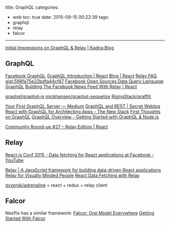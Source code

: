 title: GraphQL
categories:
  - web
toc: true
date: 2015-09-15 00:22:39
tags:
- graphql
- relay
- falcor
---


[Initial Impressions on GraphQL & Relay | Kadira Blog](https://kadira.io/blog/graphql/initial-impression-on-relay-and-graphql)

## GraphQL

[Facebook GraphQL](https://github.com/graphql)
[GraphQL Introduction | React](https://facebook.github.io/react/blog/2015/05/01/graphql-introduction.html)
[Blog | React](https://facebook.github.io/react/blog/)
[Relay FAQ gist:598fa75e22bdfa44cf47](https://gist.github.com/wincent/598fa75e22bdfa44cf47)
[Facebook Open Sources Data Query Language GraphQL](http://www.infoq.com/news/2015/10/graphql-your-schema)
[Building The Facebook News Feed With Relay | React](http://facebook.github.io/react/blog/2015/03/19/building-the-facebook-news-feed-with-relay.html)

[graphql/graphql-js](https://github.com/graphql/graphql-js)
[mickhansen/graphql-sequelize](https://github.com/mickhansen/graphql-sequelize)
[RisingStack/graffiti](https://github.com/RisingStack/graffiti)

[Your First GraphQL Server — Medium](https://medium.com/@clayallsopp/your-first-graphql-server-3c766ab4f0a2)
[GraphQL and REST | Secret Weblog](http://blog.startifact.com/posts/graphql-and-rest.html)
[React with GraphQL for Architecting Apps - The New Stack](http://thenewstack.io/react-with-graphql-for-architecting-apps/)
[First Thoughts on GraphQL](http://hueypetersen.com/posts/2015/02/02/first-thoughts-on-graph-ql/)
[GraphQL Overview - Getting Started with GraphQL & Node.js](https://blog.risingstack.com/graphql-overview-getting-started-with-graphql-and-nodejs/)

[Community Round-up #27 – Relay Edition | React](https://facebook.github.io/react/blog/2015/09/14/community-roundup-27.html)

## Relay

[React.js Conf 2015 - Data fetching for React applications at Facebook - YouTube](https://www.youtube.com/watch?v=9sc8Pyc51uU)

[Relay | A JavaScript framework for building data-driven React applications](https://facebook.github.io/relay/)
[Relay for Visually Minded People](http://sgwilym.github.io/relay-visual-learners/)
[React Data Fetching with Relay](http://www.sitepoint.com/react-data-fetching-with-relay/)

[gyzerok/adrenaline](https://github.com/gyzerok/adrenaline) = react + redux + relay client

## Falcor

Nexflix has a similar framework:
[Falcor: One Model Everywhere](http://netflix.github.io/falcor/)
[Getting Started With Falcor](https://auth0.com/blog/2015/08/28/getting-started-with-falcor/)
